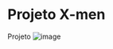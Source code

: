 # Projeto X-men

Projeto 
![image](https://github.com/Sthefanyso/projeto-x-men/assets/102776084/7ffeccca-f950-4f5c-8d63-ff7033d9a231)
